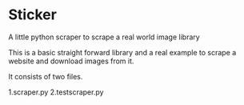 Sticker
=======

A little python scraper to scrape a real world image library 

This is a basic straight forward library and a real example to scrape a website and download images from it.

It consists of two files.

1.scraper.py
2.testscraper.py


